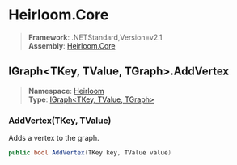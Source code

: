 # Heirloom.Core

> **Framework**: .NETStandard,Version=v2.1  
> **Assembly**: [Heirloom.Core][0]  

## IGraph\<TKey, TValue, TGraph>.AddVertex

> **Namespace**: [Heirloom][0]  
> **Type**: [IGraph\<TKey, TValue, TGraph>][1]  

### AddVertex(TKey, TValue)

Adds a vertex to the graph.

```cs
public bool AddVertex(TKey key, TValue value)
```

[0]: ../Heirloom.Core.md
[1]: Heirloom.IGraph[TKey,TValue,TGraph].md
